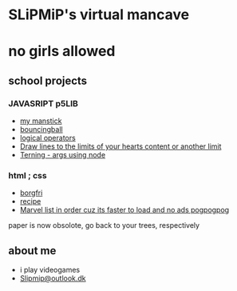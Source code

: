 # SLiPMiP's virtual mancave
# no girls allowed

## school projects

### JAVASRIPT p5LIB
- [my manstick](stickman/)
- [bouncingball](bouncingball/)
- [logical operators](logicaloperators/)
- [Draw lines to the limits of your hearts content or another limit](draw/)
- [Terning - args using node](terning/)

### html ; css
- [borgfri](borgfri/)
- [recipe](opskrift/)
- [Marvel list in order cuz its faster to load and no ads pogpogpog](MARVEL/)

paper is now obsolote, go back to your trees, respectively

## about me
- i play videogames 
- Slipmip@outlook.dk